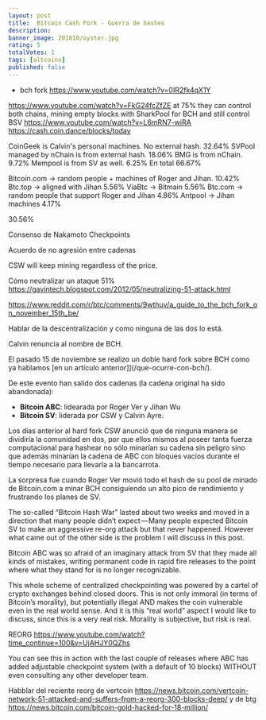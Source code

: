 ```yaml
---
layout: post
title:  Bitcoin Cash Fork - Guerra de hashes
description: 
banner_image: 201810/oyster.jpg
rating: 5
totalVotes: 1
tags: [altcoins]
published: false
---
```


- bch fork
https://www.youtube.com/watch?v=0IR2fk4qX1Y

https://www.youtube.com/watch?v=FkG24fcZfZE at 75% they can control both chains, mining empty blocks with SharkPool for BCH and still control BSV
https://www.youtube.com/watch?v=L6mRN7-wiRA
https://cash.coin.dance/blocks/today

CoinGeek is Calvin's personal machines. No external hash. 32.64%
SVPool managed by nChain is from external hash. 18.06%
BMG is from nChain. 9.72%
Mempool is from SV as well. 6.25%
En total 66.67%

Bitcoin.com -> random people + machines of Roger and Jihan. 10.42%
Btc.top -> aligned with Jihan 5.56%
ViaBtc -> Bitmain 5.56%
Btc.com -> random people that support Roger and Jihan 4.86%
Antpool -> Jihan machines 4.17%

30.56%

Consenso de Nakamoto
Checkpoints

Acuerdo de no agresión entre cadenas



CSW will keep mining regardless of the price.

Cómo neutralizar un ataque 51% https://gavintech.blogspot.com/2012/05/neutralizing-51-attack.html

https://www.reddit.com/r/btc/comments/9wthuv/a_guide_to_the_bch_fork_on_november_15th_be/



Hablar de la descentralización y como ninguna de las dos lo está.

Calvin renuncia al nombre de BCH.


El pasado 15 de noviembre se realizo un doble hard fork sobre BCH como ya hablamos [en un artículo anterior]](/que-ocurre-con-bch/).

De este evento han salido dos cadenas (la cadena original ha sido abandonada):

- **Bitcoin ABC**: lidearada por Roger Ver y Jihan Wu
- **Bitcoin SV**: liderada por CSW y Calvin Ayre.

Los días anterior al hard fork CSW anunció que de ninguna manera se dividiría la comunidad en dos, por que ellos mismos al poseer tanta fuerza computacional para hashear no sólo minarían su cadena sin peligro sino que además minarían la cadena de ABC con bloques vacíos durante el tiempo necesario para llevarla a la bancarrota.

La sorpresa fue cuando Roger Ver movió todo el hash de su pool de minado de Bitcoin.com a minar BCH consiguiendo un alto pico de rendimiento y frustrando los planes de SV.



The so-called “Bitcoin Hash War” lasted about two weeks and moved in a direction that many people didn’t expect — Many people expected Bitcoin SV to make an aggressive re-org attack but that never happened. However what came out of the other side is the problem I will discuss in this post.

Bitcoin ABC was so afraid of an imaginary attack from SV that they made all kinds of mistakes, writing permanent code in rapid fire releases to the point where what they stand for is no longer recognizable.

This whole scheme of centralized checkpointing was powered by a cartel of crypto exchanges behind closed doors. This is not only immoral (in terms of Bitcoin’s morality), but potentially illegal AND makes the coin vulnerable even in the real world sense. And it is this “real world” aspect I would like to discuss, since this is a very real risk. Morality is subjective, but risk is real.

REORG https://www.youtube.com/watch?time_continue=100&v=UjAHJY0QZhs

You can see this in action with the last couple of releases where ABC has added adjustable checkpoint system (with a default of 10 blocks) WITHOUT even consulting any other developer team.


Habblar del reciente reorg de vertcoin https://news.bitcoin.com/vertcoin-network-51-attacked-and-suffers-from-a-reorg-300-blocks-deep/
y de btg https://news.bitcoin.com/bitcoin-gold-hacked-for-18-million/